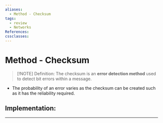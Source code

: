 ```yaml
---
aliases:
  - Method - Checksum
tags:
  - review
  - Networks
References: 
cssclasses:
---
```

# Method - Checksum
 
> [!NOTE] Definition: 
> The checksum is an **error detection method** used to detect bit errors within a message. 
+ The probability of an error varies as the checksum can be created such as it has the reliability required.
## Implementation:

***